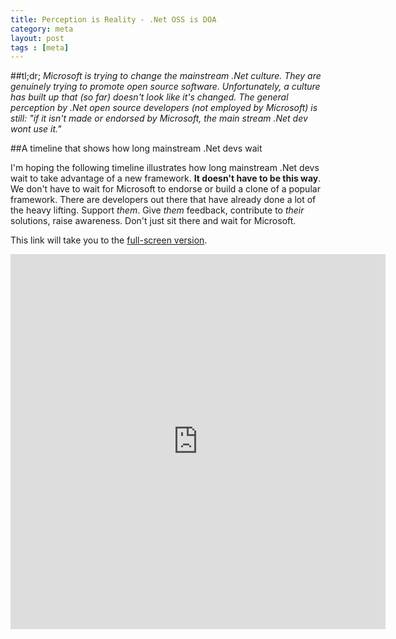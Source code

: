 ```yaml
---
title: Perception is Reality - .Net OSS is DOA
category: meta
layout: post
tags : [meta]
---
```


##tl;dr;
_Microsoft is trying to change the mainstream .Net culture. They are genuinely trying to promote open source software. Unfortunately, a culture has built up that (so far) doesn't look like it's changed. The general perception by .Net open source developers (not employed by Microsoft) is still: "if it isn't made or endorsed by Microsoft, the main stream .Net dev wont use it."_

##A timeline that shows how long mainstream .Net devs wait

I'm hoping the following timeline illustrates how long mainstream .Net devs wait to take advantage of a new framework. **It doesn't have to be this way**. We don't have to wait for Microsoft to endorse or build a clone of a popular framework. There are developers out there that have already done a lot of the heavy lifting. Support _them_. Give _them_ feedback, contribute to _their_ solutions, raise awareness. Don't just sit there and wait for Microsoft.

This link will take you to the [full-screen version](http://tinyurl.com/lbgqdej).

<iframe src="http://tinyurl.com/mpu4tbv" width="600" height="600" frameborder="0"></iframe>

